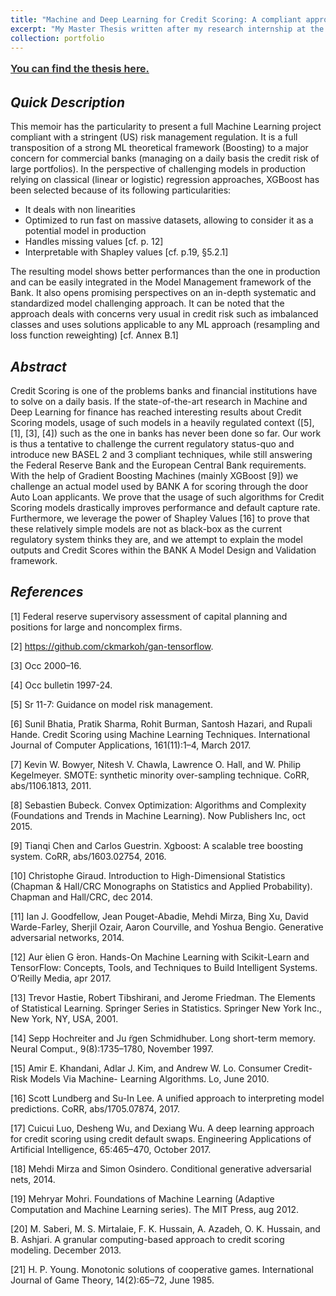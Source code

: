```yaml
---
title: "Machine and Deep Learning for Credit Scoring: A compliant approach (EN)"
excerpt: "My Master Thesis written after my research internship at the BNP Paribas offices in New York City."
collection: portfolio
---
```


<b><a style="line-height: 1.5;" href="http://AbdollahRida.github.io/Internship_Thesis(1).pdf"><span style="color: #333333;"><span style="font-size: medium;">You can find the thesis here.</span></span></a></b>

*Quick Description*
---------
This memoir has the particularity to present a full Machine Learning project compliant with a stringent (US) risk management regulation. It is a full transposition of a strong ML theoretical framework (Boosting) to a major concern for commercial banks (managing on a daily basis the credit risk of large portfolios).
In the perspective of challenging models in production relying on classical (linear or logistic) regression approaches, XGBoost has been selected because of its following particularities:
 
* It deals with non linearities
* Optimized to run fast on massive datasets, allowing to consider it as a potential model in production
* Handles missing values [cf. p. 12]
* Interpretable with Shapley values [cf. p.19, §5.2.1]

The resulting model shows better performances than the one in production and can be easily integrated in the Model Management framework of the Bank. It also opens promising perspectives on an in-depth systematic and standardized model challenging approach.
It can be noted that the approach deals with concerns very usual in credit risk such as imbalanced classes and uses solutions applicable to any ML approach (resampling and loss function reweighting) [cf. Annex B.1]

*Abstract*
----------

Credit Scoring is one of the problems banks and financial institutions have to solve on a daily basis. If the state-of-the-art research in Machine and Deep Learning for finance has reached interesting results about Credit Scoring models, usage of such models in a heavily regulated context ([5], [1], [3], [4]) such as the one in banks has never been done so far.
Our work is thus a tentative to challenge the current regulatory status-quo and introduce new BASEL 2 and 3 compliant techniques, while still answering the Federal Reserve Bank and the European Central Bank requirements.
With the help of Gradient Boosting Machines (mainly XGBoost [9]) we challenge an actual model used by BANK A for scoring through the door Auto Loan applicants. We prove that the usage of such algorithms for Credit Scoring models drastically improves performance and default capture rate.
Furthermore, we leverage the power of Shapley Values [16] to prove that these relatively simple models are not as black-box as the current regulatory system thinks they are, and we attempt to explain the model outputs and Credit Scores within the BANK A Model Design and Validation framework.

*References*
------------

[1] Federal reserve supervisory assessment of capital planning and positions for large and noncomplex firms.

[2] https://github.com/ckmarkoh/gan-tensorflow.

[3] Occ 2000–16.

[4] Occ bulletin 1997-24.

[5] Sr 11-7: Guidance on model risk management.

[6] Sunil Bhatia, Pratik Sharma, Rohit Burman, Santosh Hazari, and Rupali Hande. Credit Scoring using Machine Learning Techniques. International Journal of Computer Applications, 161(11):1–4, March 2017.

[7] Kevin W. Bowyer, Nitesh V. Chawla, Lawrence O. Hall, and W. Philip Kegelmeyer. SMOTE: synthetic minority over-sampling technique. CoRR, abs/1106.1813, 2011.

[8] Sebastien Bubeck. Convex Optimization: Algorithms and Complexity (Foundations and Trends in Machine Learning). Now Publishers Inc, oct 2015.

[9] Tianqi Chen and Carlos Guestrin. Xgboost: A scalable tree boosting system. CoRR, abs/1603.02754, 2016.

[10] Christophe Giraud. Introduction to High-Dimensional Statistics (Chapman & Hall/CRC Monographs on Statistics and Applied Probability). Chapman and Hall/CRC, dec 2014.

[11] Ian J. Goodfellow, Jean Pouget-Abadie, Mehdi Mirza, Bing Xu, David Warde-Farley, Sherjil Ozair, Aaron Courville, and Yoshua Bengio. Generative adversarial networks, 2014.

[12] Aur ́elien G ́eron. Hands-On Machine Learning with Scikit-Learn and TensorFlow: Concepts, Tools, and Techniques to Build Intelligent Systems. O’Reilly Media, apr 2017.

[13] Trevor Hastie, Robert Tibshirani, and Jerome Friedman. The Elements of Statistical Learning. Springer Series in Statistics. Springer New York Inc., New York, NY, USA, 2001.

[14] Sepp Hochreiter and Ju ̈rgen Schmidhuber. Long short-term memory. Neural Comput., 9(8):1735–1780, November 1997.

[15] Amir E. Khandani, Adlar J. Kim, and Andrew W. Lo. Consumer Credit-Risk Models Via Machine- Learning Algorithms. Lo, June 2010.

[16] Scott Lundberg and Su-In Lee. A unified approach to interpreting model predictions. CoRR, abs/1705.07874, 2017.

[17] Cuicui Luo, Desheng Wu, and Dexiang Wu. A deep learning approach for credit scoring using credit default swaps. Engineering Applications of Artificial Intelligence, 65:465–470, October 2017.

[18] Mehdi Mirza and Simon Osindero. Conditional generative adversarial nets, 2014.

[19] Mehryar Mohri. Foundations of Machine Learning (Adaptive Computation and Machine Learning series). The MIT Press, aug
2012.

[20] M. Saberi, M. S. Mirtalaie, F. K. Hussain, A. Azadeh, O. K. Hussain, and B. Ashjari. A granular computing-based approach to credit scoring modeling. December 2013.

[21] H. P. Young. Monotonic solutions of cooperative games. International Journal of Game Theory, 14(2):65–72, June 1985.
